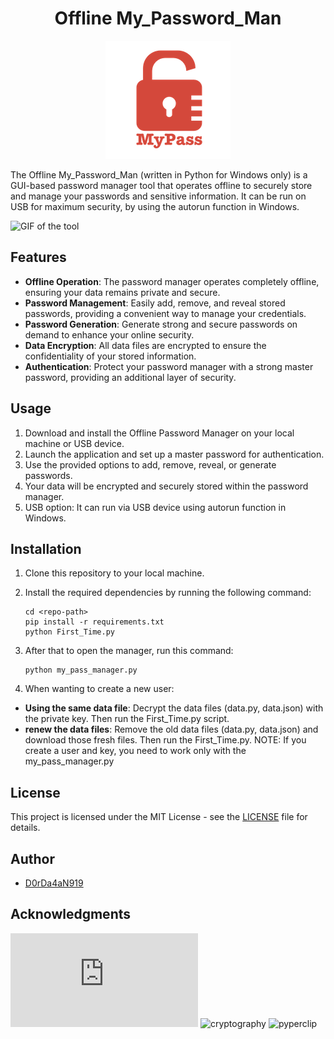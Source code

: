 <h1 align="center">
  Offline My_Password_Man
</h1>
<p align="center">
  <img src="logo.png" alt="Password Manager">
</p>
The Offline My_Password_Man (written in Python for Windows only) is a GUI-based password manager tool that operates offline to securely store and manage your passwords and sensitive information. It can be run on USB for maximum security, by using the autorun function in Windows.                     

![GIF of the tool](./video1.gif)
         
## Features

- **Offline Operation**: The password manager operates completely offline, ensuring your data remains private and secure.
- **Password Management**: Easily add, remove, and reveal stored passwords, providing a convenient way to manage your credentials.
- **Password Generation**: Generate strong and secure passwords on demand to enhance your online security.
- **Data Encryption**: All data files are encrypted to ensure the confidentiality of your stored information.
- **Authentication**: Protect your password manager with a strong master password, providing an additional layer of security.



## Usage

1. Download and install the Offline Password Manager on your local machine or USB device.
2. Launch the application and set up a master password for authentication.
3. Use the provided options to add, remove, reveal, or generate passwords.
4. Your data will be encrypted and securely stored within the password manager.
5. USB option: It can run via USB device using autorun function in Windows.



## Installation

1. Clone this repository to your local machine.
2. Install the required dependencies by running the following command:

   ```shell
   cd <repo-path>
   pip install -r requirements.txt
   python First_Time.py
3) After that to open the manager, run this command:

   ```shell
   python my_pass_manager.py
4) When wanting to create a new user:
- **Using the same data file**: Decrypt the data files (data.py, data.json) with the private key. Then run the First_Time.py script.
- **renew the data files**: Remove the old data files (data.py, data.json)
and download those fresh files. Then run the First_Time.py.
NOTE: If you create a user and key, you need to work only with the my_pass_manager.py
   
## License

This project is licensed under the MIT License - see the [LICENSE](LICENSE) file for details.

## Author

- [D0rDa4aN919](https://github.com/D0rDa4aN919)

## Acknowledgments

![tkinter](https://docs.python.org/3/library/tkinter.html)
![cryptography](https://cryptography.io/en/latest/)
![pyperclip](https://pyperclip.readthedocs.io/en/latest/)


